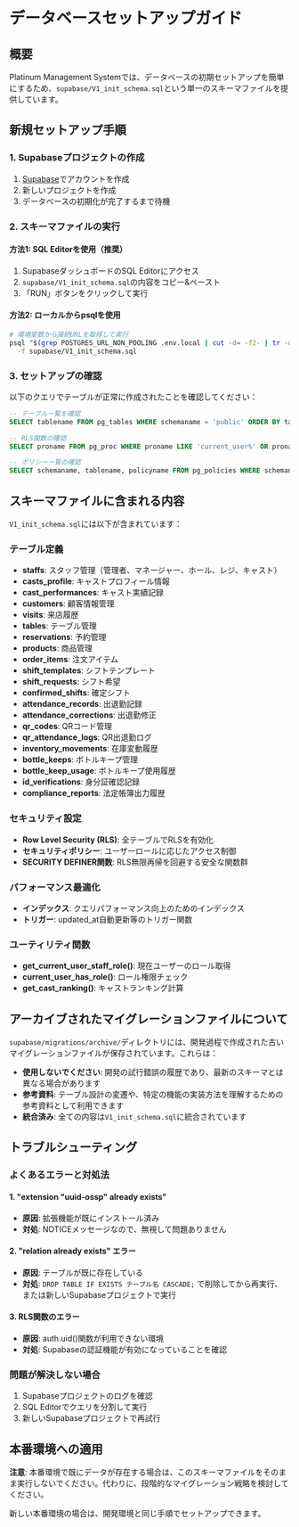 # データベースセットアップガイド

## 概要

Platinum Management Systemでは、データベースの初期セットアップを簡単にするため、`supabase/V1_init_schema.sql`という単一のスキーマファイルを提供しています。

## 新規セットアップ手順

### 1. Supabaseプロジェクトの作成

1. [Supabase](https://supabase.com)でアカウントを作成
2. 新しいプロジェクトを作成
3. データベースの初期化が完了するまで待機

### 2. スキーマファイルの実行

#### 方法1: SQL Editorを使用（推奨）

1. SupabaseダッシュボードのSQL Editorにアクセス
2. `supabase/V1_init_schema.sql`の内容をコピー&ペースト
3. 「RUN」ボタンをクリックして実行

#### 方法2: ローカルからpsqlを使用

```bash
# 環境変数から接続URLを取得して実行
psql "$(grep POSTGRES_URL_NON_POOLING .env.local | cut -d= -f2- | tr -d '"')" \
  -f supabase/V1_init_schema.sql
```

### 3. セットアップの確認

以下のクエリでテーブルが正常に作成されたことを確認してください：

```sql
-- テーブル一覧を確認
SELECT tablename FROM pg_tables WHERE schemaname = 'public' ORDER BY tablename;

-- RLS関数の確認
SELECT proname FROM pg_proc WHERE proname LIKE 'current_user%' OR proname = 'get_current_user_staff_role';

-- ポリシー一覧の確認
SELECT schemaname, tablename, policyname FROM pg_policies WHERE schemaname = 'public' ORDER BY tablename;
```

## スキーマファイルに含まれる内容

`V1_init_schema.sql`には以下が含まれています：

### テーブル定義
- **staffs**: スタッフ管理（管理者、マネージャー、ホール、レジ、キャスト）
- **casts_profile**: キャストプロフィール情報
- **cast_performances**: キャスト実績記録
- **customers**: 顧客情報管理
- **visits**: 来店履歴
- **tables**: テーブル管理
- **reservations**: 予約管理
- **products**: 商品管理
- **order_items**: 注文アイテム
- **shift_templates**: シフトテンプレート
- **shift_requests**: シフト希望
- **confirmed_shifts**: 確定シフト
- **attendance_records**: 出退勤記録
- **attendance_corrections**: 出退勤修正
- **qr_codes**: QRコード管理
- **qr_attendance_logs**: QR出退勤ログ
- **inventory_movements**: 在庫変動履歴
- **bottle_keeps**: ボトルキープ管理
- **bottle_keep_usage**: ボトルキープ使用履歴
- **id_verifications**: 身分証確認記録
- **compliance_reports**: 法定帳簿出力履歴

### セキュリティ設定
- **Row Level Security (RLS)**: 全テーブルでRLSを有効化
- **セキュリティポリシー**: ユーザーロールに応じたアクセス制御
- **SECURITY DEFINER関数**: RLS無限再帰を回避する安全な関数群

### パフォーマンス最適化
- **インデックス**: クエリパフォーマンス向上のためのインデックス
- **トリガー**: updated_at自動更新等のトリガー関数

### ユーティリティ関数
- **get_current_user_staff_role()**: 現在ユーザーのロール取得
- **current_user_has_role()**: ロール権限チェック
- **get_cast_ranking()**: キャストランキング計算

## アーカイブされたマイグレーションファイルについて

`supabase/migrations/archive/`ディレクトリには、開発過程で作成された古いマイグレーションファイルが保存されています。これらは：

- **使用しないでください**: 開発の試行錯誤の履歴であり、最新のスキーマとは異なる場合があります
- **参考資料**: テーブル設計の変遷や、特定の機能の実装方法を理解するための参考資料として利用できます
- **統合済み**: 全ての内容は`V1_init_schema.sql`に統合されています

## トラブルシューティング

### よくあるエラーと対処法

#### 1. "extension "uuid-ossp" already exists"
- **原因**: 拡張機能が既にインストール済み
- **対処**: NOTICEメッセージなので、無視して問題ありません

#### 2. "relation already exists" エラー
- **原因**: テーブルが既に存在している
- **対処**: `DROP TABLE IF EXISTS テーブル名 CASCADE;` で削除してから再実行、または新しいSupabaseプロジェクトで実行

#### 3. RLS関数のエラー
- **原因**: auth.uid()関数が利用できない環境
- **対処**: Supabaseの認証機能が有効になっていることを確認

### 問題が解決しない場合

1. Supabaseプロジェクトのログを確認
2. SQL Editorでクエリを分割して実行
3. 新しいSupabaseプロジェクトで再試行

## 本番環境への適用

**注意**: 本番環境で既にデータが存在する場合は、このスキーマファイルをそのまま実行しないでください。代わりに、段階的なマイグレーション戦略を検討してください。

新しい本番環境の場合は、開発環境と同じ手順でセットアップできます。